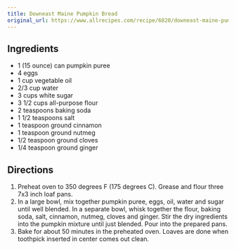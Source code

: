 ```yaml
---
title: Downeast Maine Pumpkin Bread
original_url: https://www.allrecipes.com/recipe/6820/downeast-maine-pumpkin-bread/
---
```


## Ingredients

* 1 (15 ounce) can pumpkin puree
* 4 eggs
* 1 cup vegetable oil
* 2/3 cup water
* 3 cups white sugar
* 3 1/2 cups all-purpose flour
* 2 teaspoons baking soda
* 1 1/2 teaspoons salt
* 1 teaspoon ground cinnamon
* 1 teaspoon ground nutmeg
* 1/2 teaspoon ground cloves
* 1/4 teaspoon ground ginger

## Directions

1. Preheat oven to 350 degrees F (175 degrees C). Grease and flour three 7x3 inch loaf pans.
1. In a large bowl, mix together pumpkin puree, eggs, oil, water and sugar until well blended. In a separate bowl, whisk together the flour, baking soda, salt, cinnamon, nutmeg, cloves and ginger. Stir the dry ingredients into the pumpkin mixture until just blended. Pour into the prepared pans.
1. Bake for about 50 minutes in the preheated oven. Loaves are done when toothpick inserted in center comes out clean.